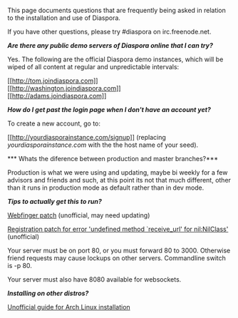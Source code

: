 This page documents questions that are frequently being asked in relation to the installation and use of Diaspora.

If you have other questions, please try #diaspora on irc.freenode.net.

***Are there any public demo servers of Diaspora online that I can try?***

Yes. The following are the official Diaspora demo instances, which will be wiped of all content at regular and unpredictable intervals:

[[http://tom.joindiaspora.com]]<br>
[[http://washington.joindiaspora.com]]<br>
[[http://adams.joindiaspora.com]]<br>

***How do I get past the login page when I don't have an account yet?***

To create a new account, go to:

[[http://yourdiasporainstance.com/signup]] (replacing *yourdiasporainstance.com* with the the host name of your seed).

*** Whats the diference between production and master branches?***

Production is what we were using and updating, maybe bi weekly for a few advisors and friends and such, at this point its not that much different, other than it runs in production mode as default rather than in dev mode.

***Tips to actually get this to run?***

[Webfinger patch](http://github.com/diaspora/diaspora/issues/issue/83/#issue/83/comment/411202) (unofficial, may need updating)

[Registration patch for error 'undefined method `receive_url' for nil:NilClass'](http://github.com/diaspora/diaspora/issuesearch?state=open&q=url#issue/14/comment/411064) (unofficial)

Your server must be on port 80, or you must forward 80 to 3000.  Otherwise friend requests may cause lockups on other servers.  Commandline switch is -p 80.

Your server must also have 8080 available for websockets.

***Installing on other distros?***

[Unofficial guide for Arch Linux installation](http://www.diederickdevries.net/blog/2010/09/16/diaspora-on-arch/)


